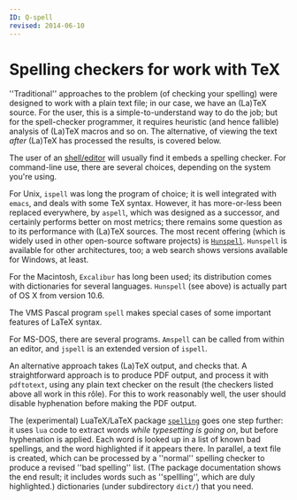 ```yaml
---
ID: Q-spell
revised: 2014-06-10
---
```

# Spelling checkers for work with TeX

''Traditional'' approaches to the problem (of checking your spelling) were
designed to work with a plain text file; in our case, we have an (La)TeX
source.  For the user, this is a simple-to-understand way to do the
job; but for the spell-checker programmer, it requires heuristic (and
hence fallible) analysis of (La)TeX macros and so on.  The
alternative, of viewing the text _after_ (La)TeX has processed
the results, is covered below.

The user of an [shell/editor](./FAQ-editors.html) will usually find it
embeds a spelling checker.  For command-line use, there are several
choices, depending on the system you're using.

For Unix, `ispell` was long the program of choice; it is well
integrated with `emacs`, and deals with some TeX syntax.
However, it has more-or-less been replaced everywhere, by
`aspell`, which was designed as a successor, and certainly
performs better on most metrics; there remains some question as to its
performance with (La)TeX sources.  The most recent offering (which
is widely used in other open-source software projects) is
  [`Hunspell`](http://hunspell.sourceforge.net/).
`Hunspell` is available for other architectures, too; a web
search shows versions available for Windows, at least.

For the Macintosh, `Excalibur` has long been used; its
distribution comes with dictionaries for several languages.
`Hunspell` (see above) is actually part of OS X from version 10.6.

The VMS Pascal program `spell` makes special cases of
some important features of LaTeX syntax.

For MS-DOS, there are several programs.  `Amspell` can be
called from within an editor, and `jspell` is an extended
version of `ispell`.

An alternative approach takes (La)TeX output, and checks that.  A
straightforward approach is to produce PDF output, and process
it with `pdftotext`, using any plain text checker on the
result (the checkers listed above all work in this r&ocirc;le).  For this
to work reasonably well, the user should disable hyphenation before
making the PDF output.

The (experimental) LuaTeX/LaTeX package [`spelling`](https://ctan.org/pkg/spelling) goes
one step further: it uses `lua` code to extract words
_while typesetting is going on_, but before hyphenation is
applied.  Each word is looked up in a list of known bad spellings, and
the word highlighted if it appears there.  In parallel, a text file is
created, which can be processed by a ''normal'' spelling checker to
produce a revised ''bad spelling'' list.  (The package documentation
shows the end result; it includes words such as ''spellling'', which are
duly highlighted.)
  dictionaries (under subdirectory `dict/`) that you need.

